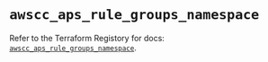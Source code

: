 # `awscc_aps_rule_groups_namespace`

Refer to the Terraform Registory for docs: [`awscc_aps_rule_groups_namespace`](https://registry.terraform.io/providers/hashicorp/awscc/0.70.0/docs/resources/aps_rule_groups_namespace).
